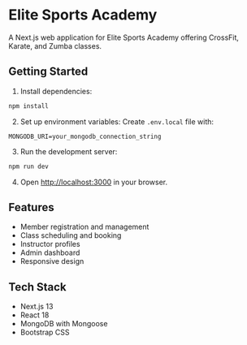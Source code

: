 # Elite Sports Academy

A Next.js web application for Elite Sports Academy offering CrossFit, Karate, and Zumba classes.

## Getting Started

1. Install dependencies:
```bash
npm install
```

2. Set up environment variables:
Create `.env.local` file with:
```
MONGODB_URI=your_mongodb_connection_string
```

3. Run the development server:
```bash
npm run dev
```

4. Open [http://localhost:3000](http://localhost:3000) in your browser.

## Features

- Member registration and management
- Class scheduling and booking
- Instructor profiles
- Admin dashboard
- Responsive design

## Tech Stack

- Next.js 13
- React 18
- MongoDB with Mongoose
- Bootstrap CSS